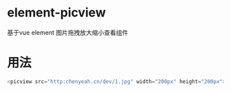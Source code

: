 # element-picview
基于vue element 图片拖拽放大缩小查看组件
# 用法
 ```js
 <picview src="http:chenyeah.cn/dev/1.jpg" width="200px" height="200px"></picview>
```
